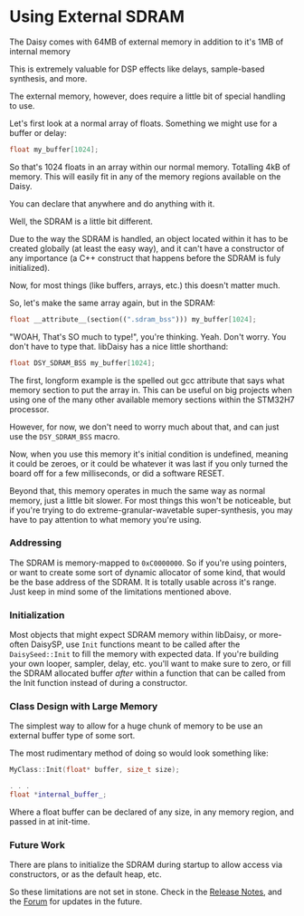 # Using External SDRAM

The Daisy comes with 64MB of external memory in addition to it's 1MB of internal memory

This is extremely valuable for DSP effects like delays, sample-based synthesis, and more.

The external memory, however, does require a little bit of special handling to use.

Let's first look at a normal array of floats. Something we might use for a buffer or delay:

```cpp
float my_buffer[1024];
```

So that's 1024 floats in an array within our normal memory. Totalling 4kB of memory. This will easily fit in any of the memory regions available on the Daisy.

You can declare that anywhere and do anything with it.

Well, the SDRAM is a little bit different.

Due to the way the SDRAM is handled, an object located within it has to be created globally (at least the easy way), and it can't have a constructor of any importance (a C++ construct that happens before the SDRAM is fuly initialized).

Now, for most things (like buffers, arrays, etc.) this doesn't matter much.

So, let's make the same array again, but in the SDRAM:

```cpp
float __attribute__(section((".sdram_bss"))) my_buffer[1024];
```

"WOAH, That's SO much to type!", you're thinking. Yeah. Don't worry. You don't have to type that. libDaisy has a nice little shorthand:

```cpp
float DSY_SDRAM_BSS my_buffer[1024];
```

The first, longform example is the spelled out gcc attribute that says what memory section to put the array in. This can be useful on big projects when using one of the many other available memory sections within the STM32H7 processor.

However, for now, we don't need to worry much about that, and can just use the `DSY_SDRAM_BSS` macro.

Now, when you use this memory it's initial condition is undefined, meaning it could be zeroes, or it could be whatever it was last if you only turned the board off for a few milliseconds, or did a software RESET.

Beyond that, this memory operates in much the same way as normal memory, just a little bit slower. For most things this won't be noticeable, but if you're trying to do extreme-granular-wavetable super-synthesis, you may have to pay attention to what memory you're using.

### Addressing

The SDRAM is memory-mapped to `0xC0000000`. So if you're using pointers, or want to create some sort of dynamic allocator of some kind, that would be the base address of the SDRAM. It is totally usable across it's range. Just keep in mind some of the limitations mentioned above.

### Initialization

Most objects that might expect SDRAM memory within libDaisy, or more-often DaisySP, use `Init` functions meant to be called after the `DaisySeed::Init` to fill the memory with expected data. If you're building your own looper, sampler, delay, etc. you'll want to make sure to zero, or fill the SDRAM allocated buffer _after_ within a function that can be called from the Init function instead of during a constructor.

### Class Design with Large Memory

The simplest way to allow for a huge chunk of memory to be use an external buffer type of some sort.

The most rudimentary method of doing so would look something like:

```cpp
MyClass::Init(float* buffer, size_t size);

. . .
float *internal_buffer_;
```

Where a float buffer can be declared of any size, in any memory region, and passed in at init-time.

### Future Work

There are plans to initialize the SDRAM during startup to allow access via constructors, or as the default heap, etc. 

So these limitations are not set in stone. Check in the [Release Notes](https://github.com/electro-smith/libDaisy/releases), and the [Forum](forum.electro-smith.com) for updates in the future.
